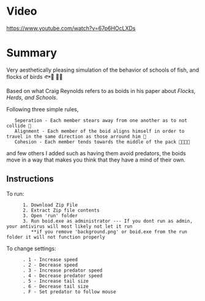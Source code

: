 # Video
   https://www.youtube.com/watch?v=67p6HOcLXDs
# Summary
   Very aesthetically pleasing simulation of the behavior of schools of fish, and flocks of birds 🐟🐠  🦆🦆
 
   Based on what Craig Reynolds refers to as boids in his paper about _Flocks, Herds, and Schools_.
 
 
   Following three simple rules,


       Seperation - Each member stears away from one another as to not collide 👀
       Alignment - Each member of the boid aligns himself in order to travel in the same direction as those arround him 🧭
       Cohesion - Each member tends towards the middle of the pack 👨‍👩‍👧‍👦
                   
                   
   and few others I added such as having them avoid predators, the boids move in a way that makes you think that they have a mind of their own.
   
   ## Instructions
   To run:
   
   
          1. Download Zip File
          2. Extract Zip file contents
          3. Open 'run' folder
          3. Run boid.exe as administrator --- If you dont run as admin, your antivirus will most likely not let it run
             **if you remove 'background.png' or boid.exe from the run folder it will not function properly
          
          
          
   To change settings:
    
    
          . 1 - Increase speed
          . 2 - Decrease speed
          . 3 - Increase predator speed
          . 4 - Decrease predator speed
          . 5 - Increase tail size
          . 6 - Decrease tail size
          . F - Set predator to follow mouse

